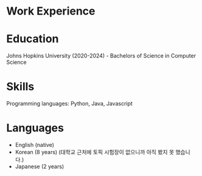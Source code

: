 # Work Experience


# Education
Johns Hopkins University (2020-2024) - Bachelors of Science in Computer Science

# Skills
Programming languages: Python, Java, Javascript

# Languages
- English (native)
- Korean (8 years) (대학교 근처에 토픽 시험장이 없으니까 아직 봤지 못 했습니다.)
- Japanese (2 years)
